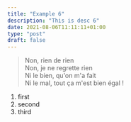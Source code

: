 ```yaml
---
title: "Example 6"
description: "This is desc 6"
date: 2021-08-06T11:11:11+01:00
type: "post"
draft: false
---
```


> Non, rien de rien  
Non, je ne regrette rien  
Ni le bien, qu'on m'a fait  
Ni le mal, tout ça m'est bien égal !  

1. first
2. second
3. third